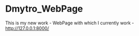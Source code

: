 # Dmytro_WebPage
This is my new work - WebPage with which I currently work - http://127.0.0.1:8000/
